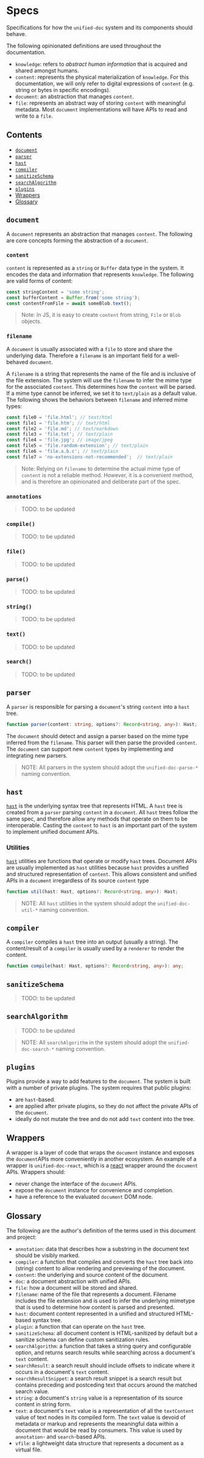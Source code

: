 # Specs

Specifications for how the `unified-doc` system and its components should behave.

The following opinionated definitions are used throughout the documentation.
- `knowledge`: refers to *abstract human information* that is acquired and shared amongst humans.
- `content`: represents the physical materialization of `knowledge`.  For this documentation, we will only refer to digital expressions of `content` (e.g. string  or bytes in specific encodings).
- `document`: an abstraction that manages `content`.
- `file`: represents an abstract way of storing `content` with meaningful metadata.  Most `document` implementations will have APIs to read and write to a `file`.

## Contents
- [`document`](#document)
- [`parser`](#parser)
- [`hast`](#hast)
- [`compiler`](#compiler)
- [`sanitizeSchema`](#sanitizeSchema)
- [`searchAlgorithm`](#searchAlgorithm)
- [`plugins`](#plugins)
- [Wrappers](#wrappers)
- [Glossary](#glossary)

## `document`
A `document` represents an abstraction that manages `content`.  The following are core concepts forming the abstraction of a `document`.

### `content`
`content` is represented as a `string` or `Buffer` data type in the system.  It encodes the data and information that represents `knowledge`.  The following are valid forms of content:

```js
const stringContent = 'some string';
const bufferContent = Buffer.from('some string');
const contentFromFile = await someBlob.text();
```

> Note: In JS, it is easy to create `content` from string, `File` or `Blob` objects.

### `filename`
A `document` is usually associated with a `file` to store and share the underlying data.  Therefore a `filename` is an important field for a well-behaved `document`.

A `filename` is a string that represents the name of the file and is inclusive of the file extension.  The system will use the `filename` to infer the mime type for the associated `content`.  This determines how the `content` will be parsed.  If a mime type cannot be inferred, we set it to `text/plain` as a default value.  The following shows the behaviors between `filename` and inferred mime types:

```js
const file0 = 'file.html'; // text/html
const file1 = 'file.htm'; // text/html
const file2 = 'file.md'; // text/markdown
const file3 = 'file.txt'; // text/plain
const file4 = 'file.jpg'; // image/jpeg
const file5 = 'file.random-extension'; // text/plain
const file6 = 'file.a.b.c'; // text/plain
const file7 = 'no-extensions-not-recommended';  // text/plain
```

> Note: Relying on `filename` to determine the actual mime type of `content` is not a reliable method.  However, it is a convenient method, and is therefore an opinionated and deliberate part of the spec.

### `annotations`
> TODO: to be updated

### `compile()`
> TODO: to be updated

### `file()`
> TODO: to be updated

### `parse()`
> TODO: to be updated

### `string()`
> TODO: to be updated

### `text()`
> TODO: to be updated

### `search()`
> TODO: to be updated

## `parser`
A `parser` is responsible for parsing a `document`'s string `content` into a `hast` tree.  

```ts
function parser(content: string, options?: Record<string, any>): Hast;
```

The `document` should detect and assign a parser based on the mime type inferred from the `filename`.  This parser will then parse the provided `content`.  The `document` can support new `content` types by implementing and integrating new parsers.

> NOTE: All parsers in the system should adopt the `unified-doc-parse-*` naming convention.

## `hast`
[`hast`][hast] is the underlying syntax tree that represents HTML.  A `hast` tree is created from a `parser` parsing `content` in a `document`.  All `hast` trees follow the same spec, and therefore allow any methods that operate on them to be interoperable.  Casting the `content` to `hast` is an important part of the system to implement unified document APIs.

### Utilities
[`hast`][hast] utilities are functions that operate or modify `hast` trees.  Document APIs are usually implemented as `hast` utilities because `hast` provides a unified and structured representation of `content`.  This allows consistent and unified APIs in a `document` irregardless of its source `content` type

```ts
function util(hast: Hast, options?: Record<string, any>): Hast;
```

> NOTE: All `hast` utilities in the system should adopt the `unified-doc-util-*` naming convention.

## `compiler`
A `compiler` compiles a `hast` tree into an output (usually a string).  The content/result of a `compiler` is usually used by a `renderer` to render the content.

```ts
function compile(hast: Hast, options?: Record<string, any>): any;
```

## `sanitizeSchema`
> TODO: to be updated

## `searchAlgorithm`
> TODO: to be updated

> NOTE: All `searchAlgorithm` in the system should adopt the `unified-doc-search-*` naming convention.

## `plugins`
Plugins provide a way to add features to the `document`.  The system is built with a number of private plugins.  The system requires that public plugins:
- are `hast`-based.
- are applied after private plugins, so they do not affect the private APIs of the `document`.
- ideally do not mutate the tree and do not add `text` content into the tree.

## Wrappers
A wrapper is a layer of code that wraps the `document` instance and exposes the `document`APIs more conveniently in another ecosystem.  An example of a wrapper is `unified-doc-react`, which is a [react][react] wrapper around the `document` APIs.  Wrappers should:
- never change the interface of the `document` APIs.
- expose the `document` instance for convenience and completion.
- have a reference to the evaluated `document` DOM node.

## Glossary
The following are the author's definition of the terms used in this document and project:

- `annotation`: data that describes how a substring in the document text should be visibly marked.
- `compiler`: a function that compiles and converts the `hast` tree back into (string) content to allow rendering and previewing of the document.
- `content`: the underlying and source content of the document.
- `doc`: a document abstraction with unified APIs.
- `file`: how a document will be stored and shared.
- `filename`: name of the file that represents a document.  Filename includes the file extension and is used to infer the underlying mimetype that is used to determine how content is parsed and presented.
- `hast`: document content represented in a unified and structured HTML-based syntax tree.
- `plugin`: a function that can operate on the `hast` tree.
- `sanitizeSchema`: all document content is HTML-sanitized by default but a sanitize schema can define custom sanitization rules.
- `searchAlgorithm`: a function that takes a string query and configurable option, and returns search results while searching across a document's `text` content.
- `searchResult`: a search result should include offsets to indicate where it occurs in a document's `text` content.
- `searchResultSnippet`: a search result snippet is a search result but contains preceding and postceding text that occurs around the matched search value.
- `string`: a document's `string` value is a representation of its source content in string form.
- `text`: a document's `text` value is a representation of all the `textContent` value of text nodes in its compiled form.  The `text` value is devoid of metadata or markup and represents the meaningful data within a document that would be read by consumers.  This value is used by `annotation`- and `search`-based APIs.
- `vfile`: a lightweight data structure that represents a document as a virtual file.

<!-- Links -->
[hast]: https://github.com/syntax-tree/hast
[react]: https://github.com/facebook/react

